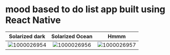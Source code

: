 # mood based to do list app built using React Native
Solarized dark             |  Solarized Ocean          | Hmmm
:-------------------------:|:-------------------------:|:-------------------------:
![1000026954](https://github.com/user-attachments/assets/98020b4f-5142-4197-838f-477a71cf689a)  |  ![1000026956](https://github.com/user-attachments/assets/6f9ac0bc-fbc3-43ea-b5bd-d81adc9a0a12) | ![1000026957](https://github.com/user-attachments/assets/7b56ee48-b615-485e-8d9b-fbb4dda04677)





